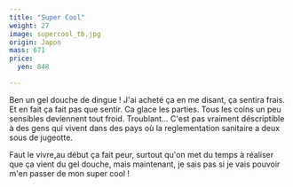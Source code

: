 ```yaml
---
title: "Super Cool"
weight: 27
image: supercool_tb.jpg
origin: Japon
mass: 671
price:
  yen: 848

---
```


Ben un gel douche de dingue ! J'ai acheté ça en me disant, ça sentira frais. Et en fait ça fait pas que sentir. Ca glace les parties. Tous les coins un peu sensibles deviennent tout froid. Troublant... C'est pas vraiment déscriptible à des gens qui vivent dans des pays où la reglementation sanitaire a deux sous de jugeotte. 

Faut le vivre,au début ça fait peur, surtout qu'on met du temps à réaliser que ça vient du gel douche, mais maintenant, je sais pas si je vais pouvoir m'en passer de mon super cool !